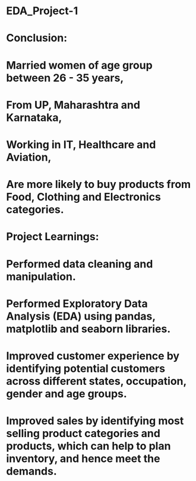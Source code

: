 # EDA_Project-1

# Conclusion: 
# Married women of age group between 26 - 35 years, 
# From UP, Maharashtra and Karnataka, 
# Working in IT, Healthcare and Aviation, 
# Are more likely to buy products from Food, Clothing and Electronics categories. 

# Project Learnings:
# Performed data cleaning and manipulation.
# Performed Exploratory Data Analysis (EDA) using pandas, matplotlib and seaborn libraries.
# Improved customer experience by identifying potential customers across different states, occupation, gender and age groups. 
# Improved sales by identifying most selling product categories and products, which can help to plan inventory, and hence meet the demands.  
